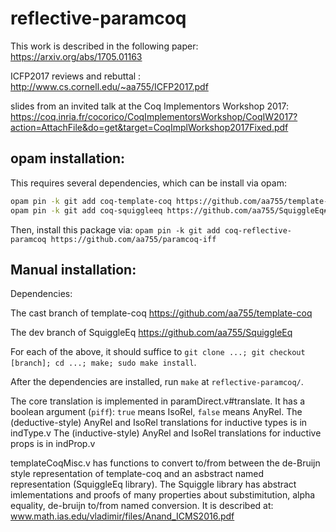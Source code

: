 # reflective-paramcoq

This work is described in the following paper:
https://arxiv.org/abs/1705.01163

ICFP2017 reviews and rebuttal : http://www.cs.cornell.edu/~aa755/ICFP2017.pdf

slides from an invited talk at the Coq Implementors Workshop 2017: https://coq.inria.fr/cocorico/CoqImplementorsWorkshop/CoqIW2017?action=AttachFile&do=get&target=CoqImplWorkshop2017Fixed.pdf

## opam installation:
This requires several dependencies, which can be install via opam:

```sh
opam pin -k git add coq-template-coq https://github.com/aa755/template-coq#cast
opam pin -k git add coq-squiggleeq https://github.com/aa755/SquiggleEq#dev
```

Then, install this package via: `opam pin -k git add coq-reflective-paramcoq https://github.com/aa755/paramcoq-iff`

## Manual installation:

Dependencies:

The cast branch of template-coq https://github.com/aa755/template-coq

The dev branch of SquiggleEq https://github.com/aa755/SquiggleEq

For each of the above, it should suffice to `git clone ...; git checkout [branch]; cd ...; make; sudo make install`.

After the dependencies are installed, run `make` at `reflective-paramcoq/`.

The core translation is implemented in paramDirect.v#translate. It has a boolean argument (`piff`): `true` means IsoRel, `false` means AnyRel.
The (deductive-style) AnyRel and IsoRel translations for inductive types is in indType.v
The (inductive-style) AnyRel and IsoRel translations for inductive props is in indProp.v

templateCoqMisc.v has functions to convert to/from between the de-Bruijn style representation of template-coq and an asbstract named representation (SquiggleEq library). The Squiggle library has abstract imlementations and proofs of many properties about substimitution, alpha equality, de-bruijn to/from named conversion. It is described at:
www.math.ias.edu/vladimir/files/Anand_ICMS2016.pdf
